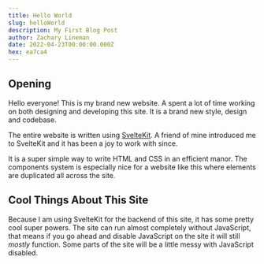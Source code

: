 ```yaml
---
title: Hello World
slug: helloWorld
description: My First Blog Post
author: Zachary Lineman
date: 2022-04-23T00:00:00.000Z
hex: ea7ca4
---
```

## Opening
Hello everyone! This is my brand new website. A spent a lot of time working on both designing and developing this site. It is a brand new style, design and codebase.

The entire website is written using [SvelteKit](https://kit.svelte.dev). A friend of mine introduced me to SvelteKit and it has been a joy to work with since.

It is a super simple way to write HTML and CSS in an efficient manor. The components system is especially nice for a website like this where elements are duplicated all across the site.

## Cool Things About This Site
Because I am using SvelteKit for the backend of this site, it has some pretty cool super powers. The site can run almost completely without JavaScript, that means if you go ahead and disable JavaScript on the site it will still *mostly* function. Some parts of the site will be a little messy with JavaScript disabled.
